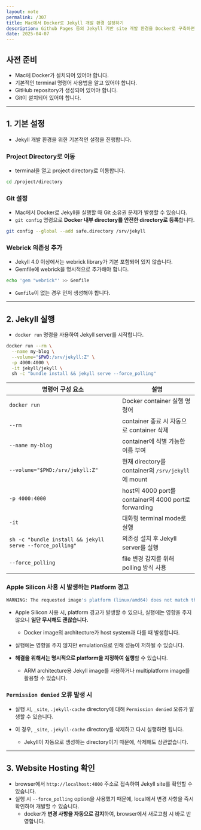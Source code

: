 ```yaml
---
layout: note
permalink: /307
title: Mac에서 Docker로 Jekyll 개발 환경 설정하기
description: Github Pages 등의 Jekyll 기반 site 개발 환경을 Docker로 구축하면, 다른 program과의 의존성 문제 없이 더 쉽게 구축할 수 있습니다.
date: 2025-04-07
---
```



## 사전 준비

- Mac에 Docker가 설치되어 있어야 합니다.
- 기본적인 terminal 명령어 사용법을 알고 있어야 합니다.
- GitHub repository가 생성되어 있어야 합니다.
- Git이 설치되어 있어야 합니다.


---


## 1. 기본 설정

- Jekyll 개발 환경을 위한 기본적인 설정을 진행합니다.


### Project Directory로 이동

- terminal을 열고 project directory로 이동합니다.

```bash
cd /project/directory
```


### Git 설정

- Mac에서 Docker로 Jekyll을 실행할 때 Git 소유권 문제가 발생할 수 있습니다.
- `git config` 명령으로 **Docker 내부 directory를 안전한 directory로 등록**합니다.

```bash
git config --global --add safe.directory /srv/jekyll
```


### Webrick 의존성 추가

- Jekyll 4.0 이상에서는 webrick library가 기본 포함되어 있지 않습니다.
- Gemfile에 webrick을 명시적으로 추가해야 합니다.

```bash
echo 'gem "webrick"' >> Gemfile
```

- `Gemfile`이 없는 경우 먼저 생성해야 합니다.


---


## 2. Jekyll 실행

- `docker run` 명령을 사용하여 Jekyll server를 시작합니다.

```bash
docker run --rm \
  --name my-blog \
  --volume="$PWD:/srv/jekyll:Z" \
  -p 4000:4000 \
  -it jekyll/jekyll \
  sh -c "bundle install && jekyll serve --force_polling"
```

| 명령어 구성 요소 | 설명 |
| --- | --- |
| `docker run` | Docker container 실행 명령어 |
| `--rm` | container 종료 시 자동으로 container 삭제 |
| `--name my-blog` | container에 식별 가능한 이름 부여 |
| `--volume="$PWD:/srv/jekyll:Z"` | 현재 directory를 container의 `/srv/jekyll`에 mount |
| `-p 4000:4000` | host의 4000 port를 container의 4000 port로 forwarding |
| `-it` | 대화형 terminal mode로 실행 |
| `sh -c "bundle install && jekyll serve --force_polling"` | 의존성 설치 후 Jekyll server를 실행 |
| `--force_polling` | file 변경 감지를 위해 polling 방식 사용 |


### Apple Silicon 사용 시 발생하는 Platform 경고

```bash
WARNING: The requested image's platform (linux/amd64) does not match the detected host platform (linux/arm64/v8)
```

- Apple Silicon 사용 시, platform 경고가 발생할 수 있으나, 실행에는 영향을 주지 않으니 **일단 무시해도 괜찮습니다.**
    - Docker image의 architecture가 host system과 다를 때 발생합니다.

- 실행에는 영향을 주지 않지만 emulation으로 인해 성능이 저하될 수 있습니다.

- **해결을 위해서는 명시적으로 platform을 지정하여 실행**할 수 있습니다.
    - ARM architecture용 Jekyll image를 사용하거나 multiplatform image를 활용할 수 있습니다.


### `Permission denied` 오류 발생 시

- 실행 시, `_site`, `.jekyll-cache` directory에 대해 `Permission denied` 오류가 발생할 수 있습니다.

- 이 경우, `_site`, `.jekyll-cache` directory를 삭제하고 다시 실행하면 됩니다.
    - Jekyll이 자동으로 생성하는 directory이기 때문에, 삭제해도 상관없습니다.


---


## 3. Website Hosting 확인

- browser에서 `http://localhost:4000` 주소로 접속하여 Jekyll site를 확인할 수 있습니다.
- 실행 시 `--force_polling` option을 사용했기 때문에, local에서 변경 사항을 즉시 확인하며 개발할 수 있습니다.
    - docker가 **변경 사항을 자동으로 감지**하여, browser에서 새로고침 시 바로 반영합니다.
